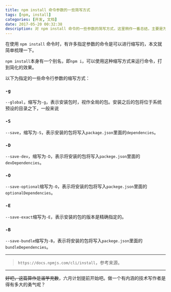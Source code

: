 ```yaml
---
title: npm install 命令参数的一些简写方式
tags: [npm, install]
categories: [开发, 文档]
date: 2017-05-20 00:32:38
description: 对 npm install 命令的一些参数的简写方式，这里稍作一番总结，主要是为了方便查阅。
---
```


在使用 `npm install` 命令时，有许多指定参数的命令是可以进行缩写的，本文就简单梳理一下。

`npm install`本身有一个别名，即`npm i`，可以使用这种缩写方式来运行命令，打到简化的效果。

以下为指定的一些命令行参数的缩写方式：

### `-g`

`--global`，缩写为`-g`，表示安装包时，视作全局的包。安装之后的包将位于系统预设的目录之下，一般来说

### `-S`

`--save`，缩写为`-S`，表示安装的包将写入`package.json`里面的`dependencies`。

### `-D`

`--save-dev`，缩写为`-D`，表示将安装的包将写入`packege.json`里面的`devDependencies`。

### `-O`

`--save-optional`缩写为`-O`，表示将安装的包将写入`packege.json`里面的`optionalDependencies`。

### `-E`

`--save-exact`缩写为`-E`，表示安装的包的版本是精确指定的。

### `-B`

`--save-bundle`缩写为`-B`，表示将安装的包将写入`packege.json`里面的`bundleDependencies`。

******

> `https://docs.npmjs.com/cli/install`，参考来源。

******

~~好吧，这篇算作是滥竽充数~~，六月计划提前开始吧。做一个有内涵的技术写作者是得有多大的勇气呢？



